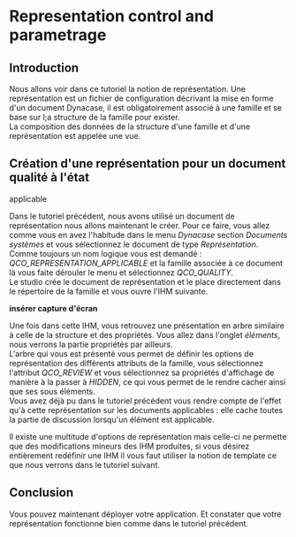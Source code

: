 # Representation control and parametrage

## Introduction

Nous allons voir dans ce tutoriel la notion de représentation. Une
représentation est un fichier de configuration décrivant la mise en
forme d'un document Dynacase, il est obligatoirement associé à une
famille et se base sur l;a structure de la famille pour exister.\
La composition des données de la structure d'une famille et d'une
représentation est appelée une vue.

## Création d'une représentation pour un document qualité à l'état
applicable

Dans le tutoriel précédent, nous avons utilisé un document de
représentation nous allons maintenant le créer. Pour ce faire, vous
allez comme vous en avez l'habitude dans le menu *Dynacase* section
*Documents systèmes* et vous sélectionnez le document de type
*Représentation*.\
Comme toujours un nom logique vous est demandé :
*QCO\_REPRESENTATION\_APPLICABLE* et la famille associée à ce document
là vous faite dérouler le menu et sélectionnez *QCO\_QUALITY*.\
Le studio crée le document de représentation et le place directement
dans le répertoire de la famille et vous ouvre l'IHM suivante.

**insérer capture d'écran**

Une fois dans cette IHM, vous retrouvez une présentation en arbre
similaire à celle de la structure et des propriétés. Vous allez dans
l'onglet *éléments*, nous verrons la partie propriétés par ailleurs.\
L'arbre qui vous est présenté vous permet de définir les options de
représentation des différents attributs de la famille, vous sélectionnez
l'attribut *QCO\_REVIEW* et vous sélectionnez sa propriétés d'affichage
de manière à la passer à *HIDDEN*, ce qui vous permet de le rendre
cacher ainsi que ses sous éléments.\
Vous avez déjà pu dans le tutoriel précédent vous rendre compte de
l'effet qu'à cette représentation sur les documents applicables : elle
cache toutes la partie de discussion lorsqu'un élément est applicable.

Il existe une multitude d'options de représentation mais celle-ci ne
permette que des modifications mineurs des IHM produites, si vous
désirez entièrement redéfinir une IHM il vous faut utiliser la notion de
template ce que nous verrons dans le tutoriel suivant.

## Conclusion

Vous pouvez maintenant déployer votre application. Et constater que
votre représentation fonctionne bien comme dans le tutoriel précédent.

